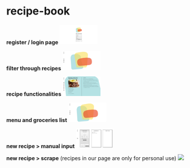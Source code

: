# recipe-book

**register / login page**
<img src="client/public/gifs/01_login.gif" width="100vw"/>

**filter through recipes**
<img src="client/public/gifs/02_search.gif" width="100vw"/>

**recipe functionalities**
<img src="client/public/gifs/03_recipe.gif" width="100vw"/>

**menu and groceries list**
<img src="client/public/gifs/04_menu.gif" width="100vw"/>

**new recipe > manual input**
<img src="client/public/gifs/05_create_manual.gif" width="100vw"/>

**new recipe > scrape**
(recipes in our page are only for personal use)
<img src="client/public/gifs/06_create_scrape.gif" width="100vw"/>
